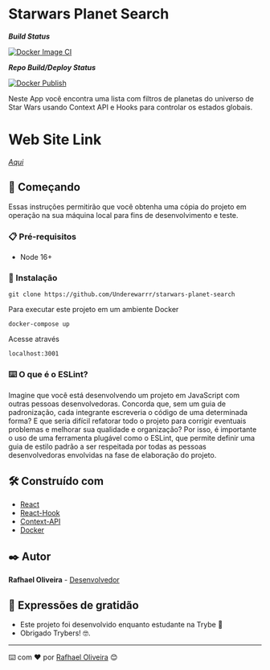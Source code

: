 # Starwars Planet Search
***Build Status***

[![Docker Image CI](https://github.com/Underewarrr/starwars-planet-search/actions/workflows/docker-image.yml/badge.svg)](https://github.com/Underewarrr/starwars-planet-search/actions/workflows/docker-image.yml)

***Repo Build/Deploy Status***

[![Docker Publish](https://github.com/Underewarrr/starwars-planet-search/actions/workflows/docker-publish.yml/badge.svg)](https://github.com/Underewarrr/starwars-planet-search/actions/workflows/docker-publish.yml)

Neste App você encontra uma lista com filtros de planetas do universo de Star Wars usando Context API e Hooks para controlar os estados globais.
  
  # Web Site Link
  
[*Aqui*](https://starwars-planet-serach.000webhostapp.com/)

## 🚀 Começando
Essas instruções permitirão que você obtenha uma cópia do projeto em operação na sua máquina local para fins de desenvolvimento e teste.
### 📋 Pré-requisitos
- Node 16+

### 🔧 Instalação

```git clone https://github.com/Underewarrr/starwars-planet-search```

Para executar este projeto em um ambiente Docker
```
docker-compose up
```
Acesse através
```
localhost:3001
```
### ⌨️ O que é o ESLint?
Imagine que você está desenvolvendo um projeto em JavaScript com outras pessoas desenvolvedoras. Concorda que, sem um guia de padronização, cada integrante escreveria o código de uma determinada forma? E que seria difícil refatorar todo o projeto para corrigir eventuais problemas e melhorar sua qualidade e organização? Por isso, é importante o uso de uma ferramenta plugável como o ESLint, que permite definir uma guia de estilo padrão a ser respeitada por todas as pessoas desenvolvedoras envolvidas na fase de elaboração do projeto.

## 🛠️ Construído com
* [React](https://pt-br.reactjs.org/)  
* [React-Hook](https://pt-br.reactjs.org/docs/hooks-intro.html)
* [Context-API](https://pt-br.reactjs.org/docs/context.html)
* [Docker](https://www.docker.com/)

## ✒️ Autor
**Rafhael Oliveira** - [Desenvolvedor](https://github.com/underewarrr)
## 🎁 Expressões de gratidão
* Este projeto foi desenvolvido enquanto estudante na Trybe 📢
* Obrigado Trybers! 🤓.
---
⌨️ com ❤️ por [Rafhael Oliveira](https://www.linkedin.com/in/rafhael-oliveira/) 😊
